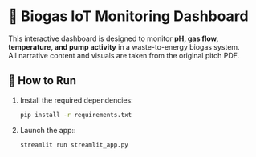 # 🌱 Biogas IoT Monitoring Dashboard

This interactive dashboard is designed to monitor **pH, gas flow, temperature, and pump activity** in a waste-to-energy biogas system.  
All narrative content and visuals are taken from the original pitch PDF.

## 🚀 How to Run
1. Install the required dependencies:
   ```bash
   pip install -r requirements.txt

2. Launch the app::
   ```bash
   streamlit run streamlit_app.py